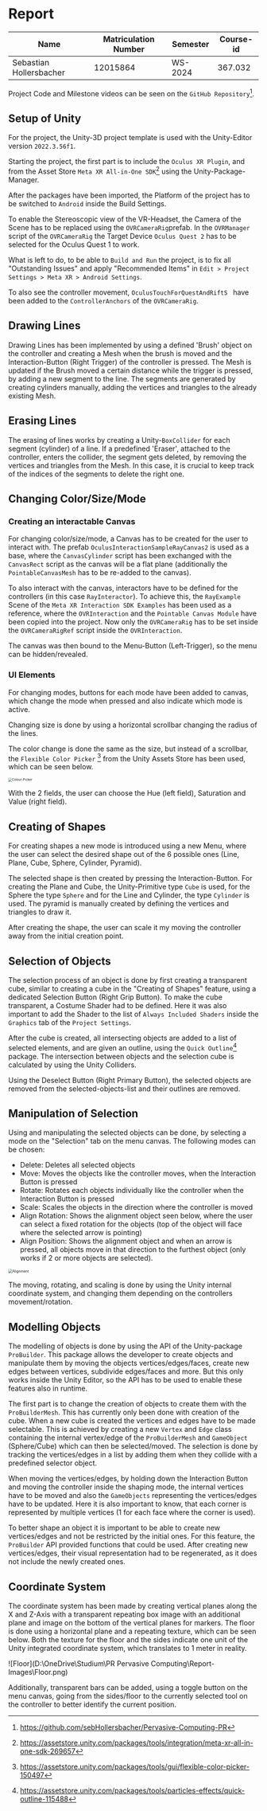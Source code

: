 # Report

| Name                    | Matriculation Number | Semester | Course-id |
| ----------------------- | -------------------- | -------- | --------- |
| Sebastian Hollersbacher | 12015864             | WS-2024  | 367.032   |

Project Code and Milestone videos can be seen on the `GitHub Repository`[^GitHub].



## Setup of Unity

For the project, the Unity-3D project template is used with the Unity-Editor version `2022.3.56f1`.

Starting the project, the first part is to include the `Oculus XR Plugin`, and from the Asset Store `Meta XR All-in-One SDK`[^Meta XR All-in-One SDK] using the Unity-Package-Manager.

After the packages have been imported, the Platform of the project has to be switched to `Android` inside the Build Settings.

To enable the Stereoscopic view of the VR-Headset, the Camera of the Scene has to be replaced using the `OVRCameraRig`prefab. In the `OVRManager ` script of the `OVRCameraRig` the Target Device `Oculus Quest 2` has to be selected for the Oculus Quest 1 to work.

What is left to do, to be able to `Build and Run` the project, is to fix all "Outstanding Issues" and apply "Recommended Items" in `Edit > Project Settings > Meta XR > Android Settings`.

To also see the controller movement, `OculusTouchForQuestAndRiftS ` have been added to the `ControllerAnchors` of the `OVRCameraRig`.



## Drawing Lines

Drawing Lines has been implemented by using a defined 'Brush' object on the controller and creating a Mesh when the brush is moved and the Interaction-Button (Right Trigger) of the controller is pressed. The Mesh is updated if the Brush moved a certain distance while the trigger is pressed, by adding a new segment to the line. The segments are generated by creating cylinders manually, adding the vertices and triangles to the already existing Mesh.



## Erasing Lines

The erasing of lines works by creating a Unity-`BoxCollider` for each segment (cylinder) of a line. If a predefined 'Eraser', attached to the controller, enters the collider, the segment gets deleted, by removing the vertices and triangles from the Mesh. In this case, it is crucial to keep track of the indices of the segments to delete the right one.



## Changing Color/Size/Mode

### Creating an interactable Canvas

For changing color/size/mode, a Canvas has to be created for the user to interact with. The prefab `OculusInteractionSampleRayCanvas2` is used as a base, where the `CanvasCylinder` script has been exchanged with the `CanvasRect` script as the canvas will be a flat plane (additionally the `PointableCanvasMesh` has to be re-added to the canvas).

To also interact with the canvas, interactors have to be defined for the controllers (in this case `RayInteractor`). To achieve this, the `RayExample` Scene of the `Meta XR Interaction SDK Examples` has been used as a reference, where the `OVRInteraction` and the `Pointable Canvas Module` have been copied into the project. Now only the `OVRCameraRig` has to be set inside the `OVRCameraRigRef` script inside the `OVRInteraction`.

The canvas was then bound to the Menu-Button (Left-Trigger), so the menu can be hidden/revealed.

### UI Elements

For changing modes, buttons for each mode have been added to canvas, which change the mode when pressed and also indicate which mode is active.

Changing size is done by using a horizontal scrollbar changing the radius of the lines.

The color change is done the same as the size, but instead of a scrollbar, the `Flexible Color Picker` [^Flexible Color Picker] from the Unity Assets Store has been used, which can be seen below.

<img src="D:\OneDrive\Studium\PR Pervasive Computing\Report-Images\Color-Picker.png" alt="Colour-Picker" style="zoom:45%;" />

With the 2 fields, the user can choose the Hue (left field), Saturation and Value (right field).



## Creating of Shapes

For creating shapes a new mode is introduced using a new Menu, where the user can select the desired shape out of the 6 possible ones (Line, Plane, Cube, Sphere, Cylinder, Pyramid).

The selected shape is then created by pressing the Interaction-Button. For creating the Plane and Cube, the Unity-Primitive type `Cube` is used, for the Sphere the type `Sphere` and for the Line and Cylinder, the type `Cylinder` is used. The pyramid is manually created by defining the vertices and triangles to draw it.

After creating the shape, the user can scale it my moving the controller away from the initial creation point.



## Selection of Objects

The selection process of an object is done by first creating a transparent cube, similar to creating a cube in the "Creating of Shapes" feature, using a dedicated Selection Button (Right Grip Button). To make the cube transparent, a Costume Shader had to be defined. Here it was also important to add the Shader to the list of `Always Included Shaders` inside the `Graphics` tab of the `Project Settings`.

After the cube is created, all intersecting objects are added to a list of selected elements, and are given an outline, using the `Quick Outline`[^Quick Outline] package. The intersection between objects and the selection cube is calculated by using the Unity Colliders.

Using the Deselect Button (Right Primary Button), the selected objects are removed from the selected-objects-list and their outlines are removed.



## Manipulation of Selection

Using and manipulating the selected objects can be done, by selecting a mode on the "Selection" tab on the menu canvas. The following modes can be chosen:

- Delete: Deletes all selected objects
- Move: Moves the objects like the controller moves, when the Interaction Button is pressed
- Rotate: Rotates each objects individually like the controller when the Interaction Button is pressed
- Scale: Scales the objects in the direction where the controller is moved
- Align Rotation: Shows the alignment object seen below, where the user can select a fixed rotation for the objects (top of the object will face where the selected arrow is pointing)
- Align Position: Shows the alignment object and when an arrow is pressed, all objects move in that direction to the furthest object (only works if 2 or more objects are selected).

<img src="D:\OneDrive\Studium\PR Pervasive Computing\Report-Images\Alignment.png" alt="Alignment" style="zoom:50%;" />

The moving, rotating, and scaling is done by using the Unity internal coordinate system, and changing them depending on the controllers movement/rotation.





## Modelling Objects

The modelling of objects is done by using the API of the Unity-package `ProBuilder`. This package allows the developer to create objects and manipulate them by moving the objects vertices/edges/faces, create new edges between vertices, subdivide edges/faces and more. But this only works inside the Unity Editor, so the API has to be used to enable these features also in runtime.

The first part is to change the creation of objects to create them with the `ProBuilderMesh`. This has currently only been done with creation of the cube. When a new cube is created the vertices and edges have to be made selectable. This is achieved by creating a new `Vertex` and `Edge` class containing the internal vertex/edge of the `ProBuilderMesh` and `GameObject` (Sphere/Cube) which can then be selected/moved. The selection is done by tracking the vertices/edges in a list by adding them when they collide with a predefined selector object.

When moving the vertices/edges, by holding down the Interaction Button and moving the controller inside the shaping mode, the internal vertices have to be moved and also the `GameObjects` representing the vertices/edges have to be updated. Here it is also important to know, that each corner is represented by multiple vertices (1 for each face where the corner is used).

To better shape an object it is important to be able to create new vertices/edges and not be restricted by the initial ones. For this feature, the `ProBuilder` API provided functions that could be used. After creating new vertices/edges, their visual representation had to be regenerated, as it does not include the newly created ones.



## Coordinate System

The coordinate system has been made by creating vertical planes along the X and Z-Axis with a transparent repeating box image with an additional plane and image on the bottom of the vertical planes for markers. The floor is done using a horizontal plane and a repeating texture, which can be seen below. Both the texture for the floor and the sides indicate one unit of the Unity integrated coordinate system, which translates to 1 meter in reality.

![Floor](D:\OneDrive\Studium\PR Pervasive Computing\Report-Images\Floor.png)

Additionally, transparent bars can be added, using a toggle button on the menu canvas, going from the sides/floor to the currently selected tool on the controller to better identify the current position.

<div style="page-break-after: always; break-after: page;"></div>

[^GitHub]: https://github.com/sebHollersbacher/Pervasive-Computing-PR
[^Meta XR All-in-One SDK]: https://assetstore.unity.com/packages/tools/integration/meta-xr-all-in-one-sdk-269657
[^Flexible Color Picker]: https://assetstore.unity.com/packages/tools/gui/flexible-color-picker-150497
[^Quick Outline]: https://assetstore.unity.com/packages/tools/particles-effects/quick-outline-115488

